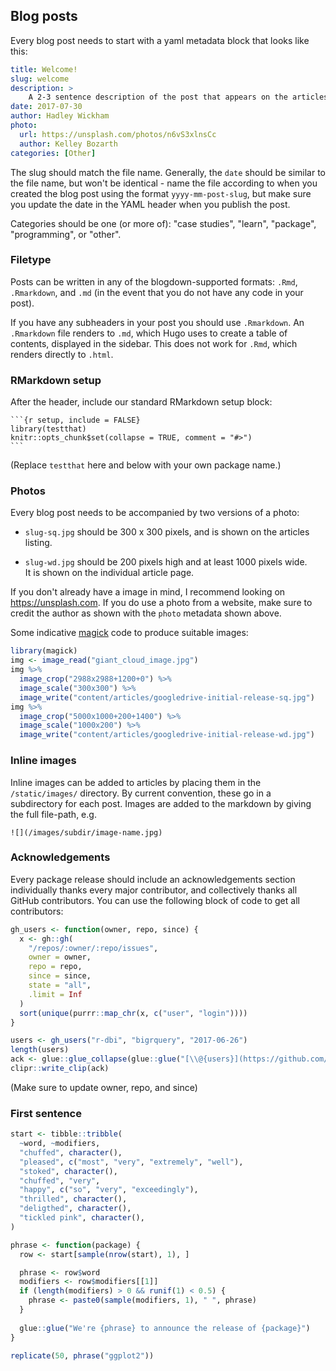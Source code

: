 ## Blog posts

Every blog post needs to start with a yaml metadata block that looks like this:

```yaml
title: Welcome!
slug: welcome
description: >
    A 2-3 sentence description of the post that appears on the articles page.
date: 2017-07-30
author: Hadley Wickham
photo:
  url: https://unsplash.com/photos/n6vS3xlnsCc
  author: Kelley Bozarth
categories: [Other]
```

The slug should match the file name. Generally, the `date` should be similar to the file name, but won't be identical - name the file according to when you created the blog post using the format `yyyy-mm-post-slug`, but make sure you update the date in the YAML header when you publish the post.

Categories should be one (or more of): "case studies", "learn", "package", "programming", or "other".

### Filetype

Posts can be written in any of the blogdown-supported formats: `.Rmd`, `.Rmarkdown`, and `.md` (in the event that you do not have any code in your post). 

If you have any subheaders in your post you should use `.Rmarkdown`. An `.Rmarkdown` file renders to `.md`, which Hugo uses to create a table of contents, displayed in the sidebar. This does not work for `.Rmd`, which renders directly to `.html`.

### RMarkdown setup

After the header, include our standard RMarkdown setup block:

````
```{r setup, include = FALSE}
library(testthat)
knitr::opts_chunk$set(collapse = TRUE, comment = "#>")
```
````

(Replace `testthat` here and below with your own package name.)

### Photos

Every blog post needs to be accompanied by two versions of a photo:

* `slug-sq.jpg` should be 300 x 300 pixels, and is shown on the articles listing.

* `slug-wd.jpg` should be 200 pixels high and at least 1000 pixels wide.  
  It is shown on the individual article page.
  
If you don't already have a image in mind, I recommend looking on <https://unsplash.com>. If you do use a photo from a website, make sure to credit the author as shown with the `photo` metadata shown above.

Some indicative [magick](https://cran.r-project.org/web/packages/magick/vignettes/intro.html) code to produce suitable images:

```R
library(magick)
img <- image_read("giant_cloud_image.jpg")
img %>% 
  image_crop("2988x2988+1200+0") %>% 
  image_scale("300x300") %>% 
  image_write("content/articles/googledrive-initial-release-sq.jpg")
img %>% 
  image_crop("5000x1000+200+1400") %>% 
  image_scale("1000x200") %>% 
  image_write("content/articles/googledrive-initial-release-wd.jpg")
```

### Inline images

Inline images can be added to articles by placing them in the `/static/images/` 
directory. By current convention, these go in a subdirectory for each post.
Images are added to the markdown by giving the full file-path, e.g.

```
![](/images/subdir/image-name.jpg)
```

### Acknowledgements

Every package release should include an acknowledgements section individually thanks every major contributor, and collectively thanks all GitHub contributors. You can use the following block of code to get all contributors:

```R
gh_users <- function(owner, repo, since) {
  x <- gh::gh(
    "/repos/:owner/:repo/issues", 
    owner = owner, 
    repo = repo, 
    since = since, 
    state = "all", 
    .limit = Inf
  )
  sort(unique(purrr::map_chr(x, c("user", "login"))))
}

users <- gh_users("r-dbi", "bigrquery", "2017-06-26")
length(users)
ack <- glue::glue_collapse(glue::glue("[\\@{users}](https://github.com/{users})"), ", ", last = ", and ")
clipr::write_clip(ack)
```

(Make sure to update owner, repo, and since)

### First sentence

```R
start <- tibble::tribble(
  ~word, ~modifiers,
  "chuffed", character(),
  "pleased", c("most", "very", "extremely", "well"),
  "stoked", character(),
  "chuffed", "very",
  "happy", c("so", "very", "exceedingly"),
  "thrilled", character(),
  "deligthed", character(),
  "tickled pink", character(),
)

phrase <- function(package) {
  row <- start[sample(nrow(start), 1), ]

  phrase <- row$word
  modifiers <- row$modifiers[[1]]
  if (length(modifiers) > 0 && runif(1) < 0.5) {
    phrase <- paste0(sample(modifiers, 1), " ", phrase)
  }
  
  glue::glue("We're {phrase} to announce the release of {package}")
}

replicate(50, phrase("ggplot2"))
```

